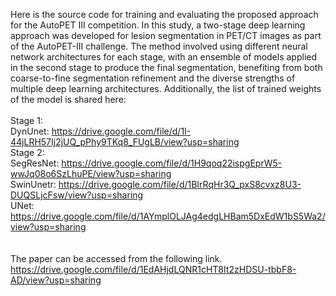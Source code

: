 Here is the source code for training and evaluating the proposed approach for the AutoPET III competition. In this study, a two-stage deep learning approach was developed for lesion segmentation in PET/CT images as part of the AutoPET-III challenge. The method involved using different neural network architectures for each stage, with an ensemble of models applied in the second stage to produce the final segmentation, benefiting from both coarse-to-fine segmentation refinement and the diverse strengths of multiple deep learning architectures. Additionally, the list of trained weights of the model is shared here:
<br><br>
Stage 1:<br>
DynUnet: https://drive.google.com/file/d/1I-44jLRH57Ij2jUQ_pPhy9TKq8_FUgLB/view?usp=sharing 
<br>
Stage 2:<br>
SegResNet: https://drive.google.com/file/d/1H9qoq22ispgEprW5-wwJq08o6SzLhuPE/view?usp=sharing <br>
SwinUnetr: https://drive.google.com/file/d/1BIrRqHr3Q_pxS8cvxz8U3-DUQSLjcFsw/view?usp=sharing <br>
UNet: https://drive.google.com/file/d/1AYmplOLJAg4edgLHBam5DxEdW1bS5Wa2/view?usp=sharing <br>
<br> <br>
The paper can be accessed from the following link.
https://drive.google.com/file/d/1EdAHjdLQNR1cHT8It2zHDSU-tbbF8-AD/view?usp=sharing
